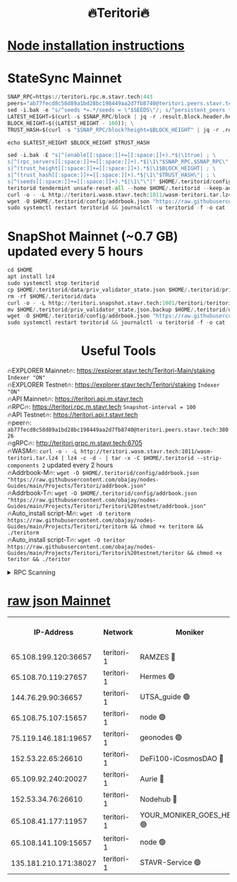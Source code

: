 <h1 align="center"> 🔥Teritori🔥</h1>


[Node installation instructions](https://github.com/obajay/nodes-Guides/tree/main/Projects/Teritori)
=

# StateSync Mainnet
```python
SNAP_RPC=https://teritori.rpc.m.stavr.tech:443
peers="ab77fecd8c58d89a1bd28bc198449aa2d7fb8740@teritori.peers.stavr.tech:38026"
sed -i.bak -e "s/^seeds *=.*/seeds = \"$SEEDS\"/; s/^persistent_peers *=.*/persistent_peers = \"$PEERS\"/" $HOME/.teritorid/config/config.toml
LATEST_HEIGHT=$(curl -s $SNAP_RPC/block | jq -r .result.block.header.height); \
BLOCK_HEIGHT=$((LATEST_HEIGHT - 100)); \
TRUST_HASH=$(curl -s "$SNAP_RPC/block?height=$BLOCK_HEIGHT" | jq -r .result.block_id.hash)

echo $LATEST_HEIGHT $BLOCK_HEIGHT $TRUST_HASH

sed -i.bak -E "s|^(enable[[:space:]]+=[[:space:]]+).*$|\1true| ; \
s|^(rpc_servers[[:space:]]+=[[:space:]]+).*$|\1\"$SNAP_RPC,$SNAP_RPC\"| ; \
s|^(trust_height[[:space:]]+=[[:space:]]+).*$|\1$BLOCK_HEIGHT| ; \
s|^(trust_hash[[:space:]]+=[[:space:]]+).*$|\1\"$TRUST_HASH\"| ; \
s|^(seeds[[:space:]]+=[[:space:]]+).*$|\1\"\"|" $HOME/.teritorid/config/config.toml
teritorid tendermint unsafe-reset-all --home $HOME/.teritorid --keep-addr-book
curl -o - -L http://teritori.wasm.stavr.tech:1011/wasm-teritori.tar.lz4 | lz4 -c -d - | tar -x -C $HOME/.teritorid --strip-components 2
wget -O $HOME/.teritorid/config/addrbook.json "https://raw.githubusercontent.com/obajay/nodes-Guides/main/Projects/Teritori/addrbook.json"
sudo systemctl restart teritorid && journalctl -u teritorid -f -o cat
```

# SnapShot Mainnet (~0.7 GB) updated every 5 hours
```python
cd $HOME
apt install lz4
sudo systemctl stop teritorid
cp $HOME/.teritorid/data/priv_validator_state.json $HOME/.teritorid/priv_validator_state.json.backup
rm -rf $HOME/.teritorid/data
curl -o - -L http://teritori.snapshot.stavr.tech:1001/teritori/teritori-snap.tar.lz4 | lz4 -c -d - | tar -x -C $HOME/.teritorid --strip-components 2
mv $HOME/.teritorid/priv_validator_state.json.backup $HOME/.teritorid/data/priv_validator_state.json
wget -O $HOME/.teritorid/config/addrbook.json "https://raw.githubusercontent.com/obajay/nodes-Guides/main/Projects/Teritori/addrbook.json"
sudo systemctl restart teritorid && journalctl -u teritorid -f -o cat
```
 <h1 align="center"> Useful Tools</h1>

🔥EXPLORER Mainnet🔥:      https://explorer.stavr.tech/Teritori-Main/staking      `Indexer "ON"` \
🔥EXPLORER Testnet🔥:        https://explorer.stavr.tech/Teritori/staking            `Indexer "ON"` \
🔥API Mainnet🔥:                   https://teritori.api.m.stavr.tech \
🔥RPC🔥:                                   https://teritori.rpc.m.stavr.tech                         `Snapshot-interval = 100` \
🔥API Testnet🔥:                     https://teritori.api.t.stavr.tech \
🔥peer🔥:                     `ab77fecd8c58d89a1bd28bc198449aa2d7fb8740@teritori.peers.stavr.tech:38026` \
🔥gRPC🔥:                                http://teritori.grpc.m.stavr.tech:6705 \
🔥WASM🔥: ```curl -o - -L http://teritori.wasm.stavr.tech:1011/wasm-teritori.tar.lz4 | lz4 -c -d - | tar -x -C $HOME/.teritorid --strip-components 2``` updated every 2 hours \
🔥Addrbook-M🔥:    ```wget -O $HOME/.teritorid/config/addrbook.json "https://raw.githubusercontent.com/obajay/nodes-Guides/main/Projects/Teritori/addrbook.json"``` \
🔥Addrbook-T🔥:    ```wget -O $HOME/.teritorid/config/addrbook.json "https://raw.githubusercontent.com/obajay/nodes-Guides/main/Projects/Teritori/Teritori%20testnet/addrbook.json"``` \
🔥Auto_install script-M🔥: ```wget -O teritorm https://raw.githubusercontent.com/obajay/nodes-Guides/main/Projects/Teritori/teritorm && chmod +x teritorm && ./teritorm``` \
🔥Auto_install script-T🔥: ```wget -O teritor https://raw.githubusercontent.com/obajay/nodes-Guides/main/Projects/Teritori/Teritori%20testnet/teritor && chmod +x teritor && ./teritor```

<details>
<summary>RPC Scanning</summary>

<h2 align="center"> We scan nodes in real time every 4 hours. And we provide the final result of RPC endpoints.
We cannot influence the operation of these nodes in any way. </h2>


```python
If Voting Power is higher than 0 --> then the Node is a validator of the network and may be subject to attack and be a potential threat to the chain.
```
```python
We marked such validators with a red symbol
```

</details>

[raw json Mainnet](https://rpc-check.teritorim.stavr.tech/teritorim/rpc-teritorim-result.json)
=



<table><tr><th>IP-Address</th><th>Network</th><th>Moniker</th><th>Latest Block Height</th><th>Earliest Block Height</th><th>Catching Up</th><th>Tx Index</th><th>Voting Power</th><th>Scan Time</th></tr><tr><td>65.108.199.120:36657</td><td>teritori-1</td><td>RAMZES 🔴</td><td>7732154</td><td>5996001</td><td>False</td><td>on</td><td>786741</td><td>2024-03-05T18:29:09.293398818UTC</td></tr><tr><td>65.108.70.119:27657</td><td>teritori-1</td><td>Hermes 🟢</td><td>7732161</td><td>7203180</td><td>False</td><td>on</td><td>0</td><td>2024-03-05T18:29:51.946384169UTC</td></tr><tr><td>144.76.29.90:36657</td><td>teritori-1</td><td>UTSA_guide 🟢</td><td>7732159</td><td>7208001</td><td>False</td><td>on</td><td>0</td><td>2024-03-05T18:29:42.673607420UTC</td></tr><tr><td>65.108.75.107:15657</td><td>teritori-1</td><td>node 🟢</td><td>7732163</td><td>7358868</td><td>False</td><td>on</td><td>0</td><td>2024-03-05T18:30:04.877049679UTC</td></tr><tr><td>75.119.146.181:19657</td><td>teritori-1</td><td>geonodes 🟢</td><td>7728790</td><td>7477201</td><td>False</td><td>on</td><td>0</td><td>2024-03-05T18:29:49.246141374UTC</td></tr><tr><td>152.53.22.65:26610</td><td>teritori-1</td><td>DeFi100-iCosmosDAO 🔴</td><td>7732164</td><td>7536429</td><td>False</td><td>on</td><td>1476550</td><td>2024-03-05T18:30:09.160352901UTC</td></tr><tr><td>65.109.92.240:20027</td><td>teritori-1</td><td>Aurie 🔴</td><td>7732162</td><td>7568001</td><td>False</td><td>on</td><td>119310</td><td>2024-03-05T18:29:58.424377601UTC</td></tr><tr><td>152.53.34.76:26610</td><td>teritori-1</td><td>Nodehub 🔴</td><td>7732164</td><td>7580883</td><td>False</td><td>on</td><td>65383</td><td>2024-03-05T18:30:09.391745286UTC</td></tr><tr><td>65.108.41.177:11957</td><td>teritori-1</td><td>YOUR_MONIKER_GOES_HERE 🟢</td><td>7732154</td><td>7665829</td><td>False</td><td>on</td><td>0</td><td>2024-03-05T18:29:11.728571820UTC</td></tr><tr><td>65.108.141.109:15657</td><td>teritori-1</td><td>node 🟢</td><td>7732161</td><td>7714496</td><td>False</td><td>on</td><td>0</td><td>2024-03-05T18:29:51.598049433UTC</td></tr><tr><td>135.181.210.171:38027</td><td>teritori-1</td><td>STAVR-Service 🟢</td><td>7732152</td><td>7731701</td><td>False</td><td>on</td><td>0</td><td>2024-03-05T18:28:56.477090153UTC</td></tr></table>
